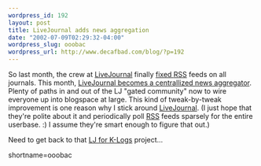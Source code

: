```yaml
--- 
wordpress_id: 192
layout: post
title: LiveJournal adds news aggregation
date: "2002-07-09T02:29:32-04:00"
wordpress_slug: ooobac
wordpress_url: http://www.decafbad.com/blog/?p=192
---
```

<p>So last month, the crew at <a href="http://www.livejournal.com">LiveJournal</a> finally <a href="http://www.decafbad.com/news_archives/000178.phtml">fixed <a href="http://www.decafbad.com/twiki/bin/view/Main/RSS">RSS</a> feeds on all journals</a>.  This month, <a href="http://www.livejournal.com/talkread.bml?journal=news&amp;itemid=58000&amp;view=2371984#t2371984">LiveJournal becomes a centrallized news aggregator</a>.  Plenty of paths in and out of the LJ "gated community" now to wire everyone up into blogspace at large.  This kind of tweak-by-tweak improvement is one reason why I stick around <a href="http://www.livejournal.com">LiveJournal</a>.  (I just hope that they're polite about it and periodically poll <a href="http://www.decafbad.com/twiki/bin/view/Main/RSS">RSS</a> feeds sparsely for the entire userbase. :)  I assume they're smart enough to figure that out.)  </p>
<p>Need to get back to that <a href="http://www.decafbad.com/news_archives/000203.phtml">LJ for K-Logs</a> project...</p>
<!--more-->
shortname=ooobac
